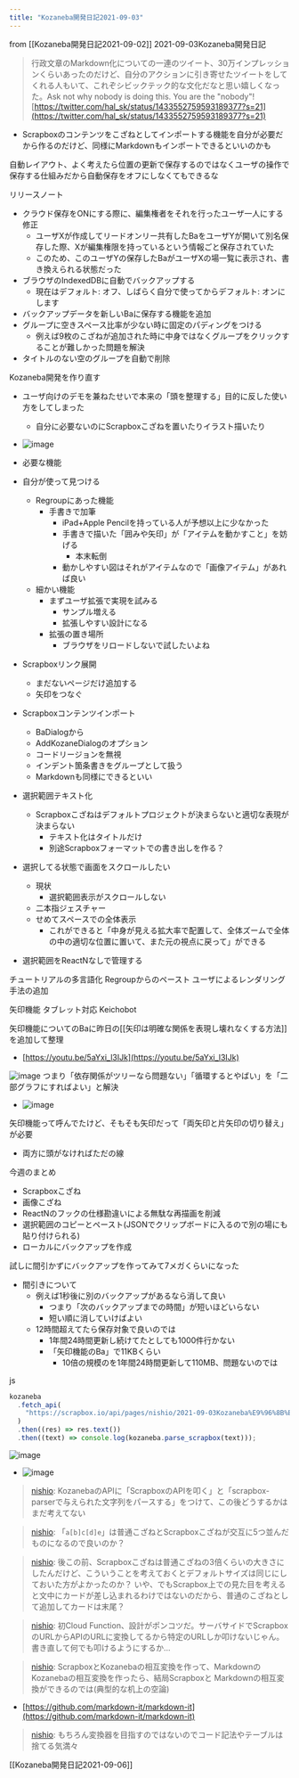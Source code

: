 ```yaml
---
title: "Kozaneba開発日記2021-09-03"
---
```


from [[Kozaneba開発日記2021-09-02]]
2021-09-03Kozaneba開発日記

> 行政文章のMarkdown化についての一連のツイート、30万インプレッションくらいあったのだけど、自分のアクションに引き寄せたツイートをしてくれる人もいて、これぞシビックテック的な文化だなと思い嬉しくなった。Ask not why nobody is doing this. You are the "nobody"! [https://twitter.com/hal_sk/status/1433552759593189377?s=21](https://twitter.com/hal_sk/status/1433552759593189377?s=21)
- Scrapboxのコンテンツをこざねとしてインポートする機能を自分が必要だから作るのだけど、同様にMarkdownもインポートできるといいのかも

自動レイアウト、よく考えたら位置の更新で保存するのではなくユーザの操作で保存する仕組みだから自動保存をオフにしなくてもできるな

リリースノート
- クラウド保存をONにする際に、編集権者をそれを行ったユーザ一人にする修正
    - ユーザXが作成してリードオンリー共有したBaをユーザYが開いて別名保存した際、Xが編集権限を持っているという情報ごと保存されていた
    - このため、このユーザYの保存したBaがユーザXの場一覧に表示され、書き換えられる状態だった
- ブラウザのIndexedDBに自動でバックアップする
    - 現在はデフォルト: オフ、しばらく自分で使ってからデフォルト: オンにします
- バックアップデータを新しいBaに保存する機能を追加
- グループに空きスペース比率が少ない時に固定のパディングをつける
    - 例えば9枚のこざねが追加された時に中身ではなくグループをクリックすることが難しかった問題を解決
- タイトルのない空のグループを自動で削除

Kozaneba開発を作り直す
- ユーザ向けのデモを兼ねたせいで本来の「頭を整理する」目的に反した使い方をしてしまった
    - 自分に必要ないのにScrapboxこざねを置いたりイラスト描いたり
- ![image](https://gyazo.com/ed1b782cc5f75ac38432b464fe1c3b70/thumb/1000)
- 必要な機能
- 自分が使って見つける
    - Regroupにあった機能
        - 手書きで加筆
            - iPad+Apple Pencilを持っている人が予想以上に少なかった
            - 手書きで描いた「囲みや矢印」が「アイテムを動かすこと」を妨げる
                - 本末転倒
            - 動かしやすい図はそれがアイテムなので「画像アイテム」があれば良い
    - 細かい機能
        - まずユーザ拡張で実現を試みる
            - サンプル増える
            - 拡張しやすい設計になる
        - 拡張の置き場所
            - ブラウザをリロードしないで試したいよね

- Scrapboxリンク展開
    - まだないページだけ追加する
    - 矢印をつなぐ

- Scrapboxコンテンツインポート
    - BaDialogから
    - AddKozaneDialogのオプション
    - コードリージョンを無視
    - インデント箇条書きをグループとして扱う
    - Markdownも同様にできるといい

- 選択範囲テキスト化
    - Scrapboxこざねはデフォルトプロジェクトが決まらないと適切な表現が決まらない
        - テキスト化はタイトルだけ
        - 別途Scrapboxフォーマットでの書き出しを作る？

- 選択してる状態で画面をスクロールしたい
    - 現状
        - 選択範囲表示がスクロールしない
    - 二本指ジェスチャー
    - せめてスペースでの全体表示
        - これができると「中身が見える拡大率で配置して、全体ズームで全体の中の適切な位置に置いて、また元の視点に戻って」ができる
- 選択範囲をReactNなしで管理する

チュートリアルの多言語化
Regroupからのペースト
ユーザによるレンダリング手法の追加

矢印機能
タブレット対応
Keichobot

矢印機能についてのBaに昨日の[[矢印は明確な関係を表現し壊れなくする方法]]を追加して整理
- [https://youtu.be/5aYxi_l3IJk](https://youtu.be/5aYxi_l3IJk)

![image](https://gyazo.com/9a23774ba94b281eff638253525d8529/thumb/1000)
つまり「依存関係がツリーなら問題ない」「循環するとやばい」を「二部グラフにすればよい」と解決
- ![image](https://gyazo.com/fedbceccc7836eb80c868172d7b5fb87/thumb/1000)


矢印機能って呼んでたけど、そもそも矢印だって「両矢印と片矢印の切り替え」が必要
- 両方に頭がなければただの線


今週のまとめ
- Scrapboxこざね
- 画像こざね
- ReactNのフックの仕様勘違いによる無駄な再描画を削減
- 選択範囲のコピーとペースト(JSONでクリップボードに入るので別の場にも貼り付けられる)
- ローカルにバックアップを作成

試しに間引かずにバックアップを作ってみて7メガくらいになった
- 間引きについて
    - 例えば1秒後に別のバックアップがあるなら消して良い
        - つまり「次のバックアップまでの時間」が短いほどいらない
        - 短い順に消していけばよい
    - 12時間超えてたら保存対象で良いのでは
        - 1年間24時間更新し続けてたとしても1000件行かない
        - 「矢印機能のBa」で11KBくらい
            - 10倍の規模のを1年間24時間更新して110MB、問題ないのでは

js

```javascript
kozaneba
  .fetch_api(
    "https://scrapbox.io/api/pages/nishio/2021-09-03Kozaneba%E9%96%8B%E7%99%BA%E6%97%A5%E8%A8%98/text"
  )
  .then((res) => res.text())
  .then((text) => console.log(kozaneba.parse_scrapbox(text)));
```

![image](https://gyazo.com/a92410d360f2d6323ad1d0ff685afc90/thumb/1000)
- ![image](https://gyazo.com/dd9a2099d4991c2f40f764a2f0ca5624/thumb/1000)

> [nishio](https://twitter.com/nishio/status/1433740238799572998): KozanebaのAPIに「ScrapboxのAPIを叩く」と「scrapbox-parserで与えられた文字列をパースする」をつけて、この後どうするかはまだ考えてない

> [nishio](https://twitter.com/nishio/status/1433741644185047043): 「`a[b]c[d]e`」は普通こざねとScrapboxこざねが交互に5つ並んだものになるので良いのか？

> [nishio](https://twitter.com/nishio/status/1433742430591807495): 後この前、Scrapboxこざねは普通こざねの3倍くらいの大きさにしたんだけど、こういうことを考えておくとデフォルトサイズは同じにしておいた方がよかったのか？
> いや、でもScrapbox上での見た目を考えると文中にカードが差し込まれるわけではないのだから、普通のこざねとして追加してカードは末尾？

> [nishio](https://twitter.com/nishio/status/1433764680435048448): 初Cloud Function、設計がポンコツだ。サーバサイドでScrapboxのURLからAPIのURLに変換してるから特定のURLしか叩けないじゃん。書き直して何でも叩けるようにするか…

> [nishio](https://twitter.com/nishio/status/1433772246380605451): ScrapboxとKozanebaの相互変換を作って、MarkdownのKozanebaの相互変換を作ったら、結局Scrapboxと Markdownの相互変換ができるのでは(典型的な机上の空論)
- [https://github.com/markdown-it/markdown-it](https://github.com/markdown-it/markdown-it)

> [nishio](https://twitter.com/nishio/status/1433779469777453063): もちろん変換器を目指すのではないのでコード記法やテーブルは捨てる気満々

[[Kozaneba開発日記2021-09-06]]